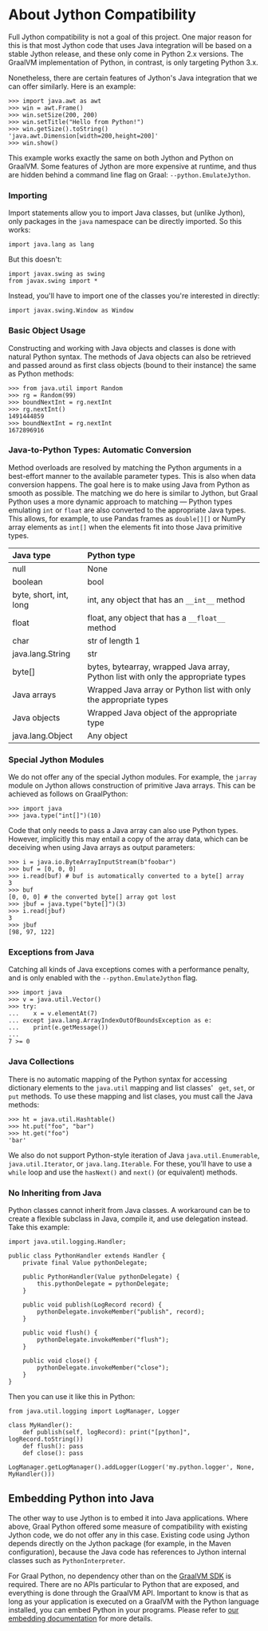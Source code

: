# About Jython Compatibility

Full Jython compatibility is not a goal of this project. One major reason for
this is that most Jython code that uses Java integration will be based on a
stable Jython release, and these only come in Python 2.x versions. The GraalVM
implementation of Python, in contrast, is only targeting Python 3.x.

Nonetheless, there are certain features of Jython's Java integration that we can
offer similarly. Here is an example:

    >>> import java.awt as awt
    >>> win = awt.Frame()
    >>> win.setSize(200, 200)
    >>> win.setTitle("Hello from Python!")
    >>> win.getSize().toString()
    'java.awt.Dimension[width=200,height=200]'
    >>> win.show()

This example works exactly the same on both Jython and Python on GraalVM. Some
features of Jython are more expensive at runtime, and thus are hidden behind a
command line flag on Graal: `--python.EmulateJython`.

### Importing

Import statements allow you to import Java classes, but (unlike Jython), only
packages in the `java` namespace can be directly imported. So this works:

    import java.lang as lang

But this doesn't:

    import javax.swing as swing
    from javax.swing import *

Instead, you'll have to import one of the classes you're interested in directly:

    import javax.swing.Window as Window

### Basic Object Usage

Constructing and working with Java objects and classes is done with natural
Python syntax. The methods of Java objects can also be retrieved and passed
around as first class objects (bound to their instance) the same as Python
methods:

    >>> from java.util import Random
    >>> rg = Random(99)
    >>> boundNextInt = rg.nextInt
    >>> rg.nextInt()
    1491444859
    >>> boundNextInt = rg.nextInt
    1672896916

### Java-to-Python Types: Automatic Conversion

Method overloads are resolved by matching the Python arguments in a best-effort
manner to the available parameter types. This is also when data conversion
happens. The goal here is to make using Java from Python as smooth as
possible. The matching we do here is similar to Jython, but Graal Python uses a
more dynamic approach to matching &mdash; Python types emulating `int` or
`float` are also converted to the appropriate Java types. This allows, for
example, to use Pandas frames as `double[][]` or NumPy array elements as `int[]`
when the elements fit into those Java primitive types.

| Java type              | Python type                                                                       |
|:-----------------------|:----------------------------------------------------------------------------------|
| null                   | None                                                                              |
| boolean                | bool                                                                              |
| byte, short, int, long | int, any object that has an `__int__` method                                      |
| float                  | float, any object that has a `__float__` method                                   |
| char                   | str of length 1                                                                   |
| java.lang.String       | str                                                                               |
| byte[]                 | bytes, bytearray, wrapped Java array, Python list with only the appropriate types |
| Java arrays            | Wrapped Java array or Python list with only the appropriate types                 |
| Java objects           | Wrapped Java object of the appropriate type                                       |
| java.lang.Object       | Any object                                                                        |

### Special Jython Modules

We do not offer any of the special Jython modules. For example, the `jarray`
module on Jython allows construction of primitive Java arrays. This can be
achieved as follows on GraalPython:

    >>> import java
    >>> java.type("int[]")(10)

Code that only needs to pass a Java array can also use Python types. However,
implicitly this may entail a copy of the array data, which can be deceiving when
using Java arrays as output parameters:

    >>> i = java.io.ByteArrayInputStream(b"foobar")
    >>> buf = [0, 0, 0]
    >>> i.read(buf) # buf is automatically converted to a byte[] array
    3
    >>> buf
    [0, 0, 0] # the converted byte[] array got lost
    >>> jbuf = java.type("byte[]")(3)
    >>> i.read(jbuf)
    3
    >>> jbuf
    [98, 97, 122]

### Exceptions from Java

Catching all kinds of Java exceptions comes with a performance penalty, and is
only enabled with the `--python.EmulateJython` flag.

    >>> import java
    >>> v = java.util.Vector()
    >>> try:
    ...    x = v.elementAt(7)
    ... except java.lang.ArrayIndexOutOfBoundsException as e:
    ...    print(e.getMessage())
    ...
    7 >= 0

### Java Collections

There is no automatic mapping of the Python syntax for accessing dictionary
elements to the `java.util` mapping and list classes' ` get`, `set`, or `put`
methods. To use these mapping and list clases, you must call the Java methods:

    >>> ht = java.util.Hashtable()
    >>> ht.put("foo", "bar")
    >>> ht.get("foo")
    'bar'

We also do not support Python-style iteration of Java `java.util.Enumerable`,
`java.util.Iterator`, or `java.lang.Iterable`. For these, you'll have to use a
`while` loop and use the `hasNext()` and `next()` (or equivalent) methods.

### No Inheriting from Java

Python classes cannot inherit from Java classes. A workaround can be to create a
flexible subclass in Java, compile it, and use delegation instead. Take this
example:

    import java.util.logging.Handler;

    public class PythonHandler extends Handler {
        private final Value pythonDelegate;

        public PythonHandler(Value pythonDelegate) {
            this.pythonDelegate = pythonDelegate;
        }

        public void publish(LogRecord record) {
            pythonDelegate.invokeMember("publish", record);
        }

        public void flush() {
            pythonDelegate.invokeMember("flush");
        }

        public void close() {
            pythonDelegate.invokeMember("close");
        }
    }

Then you can use it like this in Python:

    from java.util.logging import LogManager, Logger

    class MyHandler():
        def publish(self, logRecord): print("[python]", logRecord.toString())​
        def flush(): pass​
        def close(): pass
    ​
    LogManager.getLogManager().addLogger(Logger('my.python.logger', None, MyHandler()))

## Embedding Python into Java

The other way to use Jython is to embed it into Java applications. Where above,
Graal Python offered some measure of compatibility with existing Jython code, we
do not offer any in this case. Existing code using Jython depends directly on
the Jython package (for example, in the Maven configuration), because the Java
code has references to Jython internal classes such as `PythonInterpreter`.

For Graal Python, no dependency other than on the [GraalVM
SDK](https://mvnrepository.com/artifact/org.graalvm.sdk/graal-sdk) is
required. There are no APIs particular to Python that are exposed, and
everything is done through the GraalVM API. Important to know is that as long as
your application is executed on a GraalVM with the Python language installed,
you can embed Python in your programs. Please refer to [our embedding
documentation](https://www.graalvm.org/docs/reference-manual/embed/#Function_Python)
for more details.
